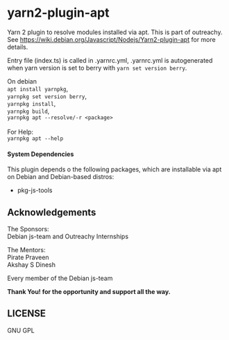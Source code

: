 # yarn2-plugin-apt

Yarn 2 plugin to resolve modules installed via apt. This is part of outreachy. See https://wiki.debian.org/Javascript/Nodejs/Yarn2-plugin-apt for more details.

Entry file (index.ts) is called in .yarnrc.yml, .yarnrc.yml is autogenerated when yarn version is set to berry with `yarn set version berry`.

On debian <br/> `apt install yarnpkg`,<br/> `yarnpkg set version berry`,<br/> `yarnpkg install`,<br/> `yarnpkg build`,<br/> `yarnpkg apt --resolve/-r <package>`<br/><br/> For Help: <br/>  `yarnpkg apt --help`

#### System Dependencies
This plugin depends o the following packages, which are installable via apt on Debian and Debian-based distros:
- pkg-js-tools


## Acknowledgements

The Sponsors:<br/>
Debian js-team and Outreachy Internships

The Mentors:<br/>
Pirate Praveen<br/>
Akshay S Dinesh

Every member of the Debian js-team

**Thank You! for the opportunity and support all the way.**

## LICENSE
GNU GPL
